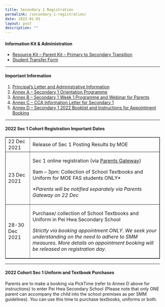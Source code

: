 ```yaml
---
title: Secondary 1 Registration
permalink: /secondary-1-registration/
date: 2022-01-01
layout: post
description: ""
---
```

<h4><strong>Information Kit &amp; Administration</strong></h4>
<ul>
<li><a href="/files/Resource-Kit-Parent-Kit-Primary-to-Secondary-Transition.pdf" target="_blank" rel="noopener noreferrer">Resource Kit &ndash; Parent Kit &ndash; Primary to Secondary Transition</a></li>
<li><a href="https://form.gov.sg/#!/5fdaf670f80bcd0012506a58" target="_blank" rel="noopener noreferrer">Student Transfer Form</a></li>
</ul>
<hr>
<h4><strong>Important Information</strong></h4>
<ol>
<li><a href="https://drive.google.com/file/d/1jzuL9JxJ3mEh104C3h30hgDxMVu6q38F/view?usp=sharing">Principal&rsquo;s Letter and Administrative Information</a></li>
<li><a href="https://drive.google.com/file/d/1vLiOMop8K4rT41Cgkrys6IPl33G-fUn6/view?usp=sharing" target="_blank" rel="noopener noreferrer">Annex A &ndash; Secondary 1 Orientation Programme</a></li>
<li><a href="https://drive.google.com/file/d/118UVQf2Ay0lh79AkvMXWFLSJ7CT5rRXe/view?usp=sharing" target="_blank" rel="noopener noreferrer">Annex B &ndash; Secondary 1 Week 1 Programme and Webinar for Parents</a></li>
<li><a href="https://drive.google.com/file/d/1Qup_LSvfdymxwwn2c3c2iU42KYNSfbMF/view?usp=sharing" target="_blank" rel="noopener noreferrer">Annex C &ndash; CCA Information Letter for Secondary 1</a></li>
<li><a href="https://drive.google.com/file/d/17Ii3DkIz0UZZffvevuT9IePbzq2XyAYz/view?usp=sharing" target="_blank" rel="noopener noreferrer">Annex D &ndash; Secondary 1 2022 Booklist and Instructions for Appointment Booking</a></li>
</ol>
<hr>
<h4><strong>2022 Sec 1 Cohort Registration Important Dates</strong></h4>
<div>
<table border="1" cellspacing="2" cellpadding="2">
<tbody>
<tr>
<td>22 Dec 2021</td>
<td>Release of Sec 1 Posting Results by MOE</td>
</tr>
<tr>
<td>23 Dec 2021</td>
<td>
<p>Sec 1 online registration (via&nbsp;<a href="https://pg.moe.edu.sg/faq" target="_blank" rel="noopener noreferrer">Parents Gateway</a>)</p>
<p>9am &ndash; 3pm: Collection of School Textbooks and Uniform for MOE FAS students ONLY*</p>
<p><em>*Parents will be notified separately via Parents Gateway on 22 Dec</em></p>
</td>
</tr>
<tr>
<td>28-30 Dec 2021</td>
<td>
<p>Purchase/ collection of School Textbooks and Uniform in Pei Hwa Secondary School</p>
<p><em>Strictly via booking appointment ONLY. We seek your understanding on the need to adhere to SMM measures. More details on appointment booking will be released on registration day.</em></p>
</td>
</tr>
</tbody>
</table>
</div>
<hr>
<h4><strong>2022 Cohort Sec 1 Uniform and Textbook Purchases</strong></h4>
<p>Parents are to make a booking via PickTime (refer to Annex D above for instructions) to enter Pei Hwa Secondary School (Please note that only ONE parent can accompany the child into the school premises as per SMM guidelines). You can use this time to purchase textbooks, uniforms or both.&nbsp;</p>